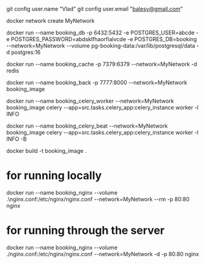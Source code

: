 git config user.name "Vlad"
git config user.email "balesy@gmail.com"


docker network create MyNetwork

docker run --name booking_db -p 6432:5432 -e POSTGRES_USER=abcde -e POSTGRES_PASSWORD=abdsklfhaorfialvcde -e POSTGRES_DB=booking --network=MyNetwork --volume pg-booking-data:/var/lib/postgresql/data -d postgres:16

docker run --name booking_cache -p 7379:6379 --network=MyNetwork -d redis  

docker run --name booking_back -p 7777:8000 --network=MyNetwork booking_image

docker run --name booking_celery_worker --network=MyNetwork booking_image celery --app=src.tasks.celery_app:celery_instance worker -l INFO

docker run --name booking_celery_beat --network=MyNetwork booking_image celery --app=src.tasks.celery_app:celery_instance worker -l INFO -B

docker build -t booking_image .

# for running locally
docker run --name booking_nginx --volume .\nginx.conf:/etc/nginx/nginx.conf --network=MyNetwork --rm -p 80:80 nginx

# for running through the server 
docker run --name booking_nginx --volume ./nginx.conf:/etc/nginx/nginx.conf --network=MyNetwork -d -p 80:80 nginx 